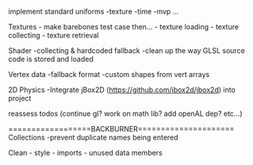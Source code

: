 implement standard uniforms
    -texture
    -time
    -mvp
    ...

Textures
    - make barebones test case then...
    - texture loading
    - texture collecting
    - texture retrieval

Shader 
    -collecting & hardcoded fallback
    -clean up the way GLSL source code is stored and loaded

Vertex data
    -fallback format
    -custom shapes from vert arrays
    
2D Physics
    -Integrate jBox2D (https://github.com/jbox2d/jbox2d) into project
        
reassess todos (continue gl? work on math lib? add openAL dep? etc...)

==================BACKBURNER=====================
Collections
    -prevent duplicate names being entered

Clean
    - style
    - imports
    - unused data members
